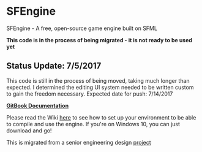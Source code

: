 # SFEngine
SFEngine - A free, open-source game engine built on SFML  

**This code is in the process of being migrated - it is not ready to be used yet**  

## **Status Update: 7/5/2017**  
This code is still in the process of being moved, taking much longer than expected.  I determined the editing UI system needed to be written custom to gain the freedom necessary.  Expected date for push: 7/14/2017  

[**GitBook Documentation**](https://www.gitbook.com/book/jayhawkzombie/sfengine-docs/details)  

Please read the Wiki [here](https://github.com/JayhawkZombie/SFEngine/wiki/Installing-&-Running-The-Engine) to see how to set up your environment to be able to compile and use the engine.  If you're on Windows 10, you can just download and go!  

This is migrated from a senior engineering design [project](https://github.com/JayhawkZombie/EECS581Project)  
